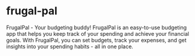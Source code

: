 # frugal-pal
FrugalPal - Your budgeting buddy! FrugalPal is an easy-to-use budgeting app that helps you keep track of your spending and achieve your financial goals. With FrugalPal, you can set budgets, track your expenses, and get insights into your spending habits - all in one place.
